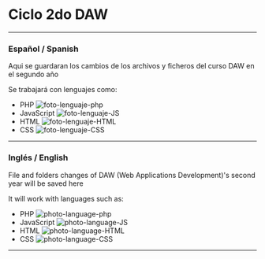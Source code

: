 # Ciclo 2do DAW #
---
### Español / Spanish ###
Aqui se guardaran los cambios de los archivos y ficheros del curso DAW en el segundo año

Se trabajará con lenguajes como:
- PHP ![foto-lenguaje-php][PHP]
- JavaScript ![foto-lenguaje-JS][JS]
- HTML ![foto-lenguaje-HTML][HTML] 
- CSS ![foto-lenguaje-CSS][CSS]

---
### Inglés / English ###
File and folders changes of DAW (Web Applications Development)'s second year will be saved here

It will work with languages such as:
- PHP ![photo-language-php][PHP]
- JavaScript ![photo-language-JS][JS]
- HTML ![photo-language-HTML][HTML]
- CSS ![photo-language-CSS][CSS]

---


[PHP]: imagenes-readme//rsz_th.png
[JS]: imagenes-readme//rsz_page-javascript.png
[HTML]: imagenes-readme//rsz_html-web-page-icons-49310.png
[CSS]: imagenes-readme//rsz_page-css.png